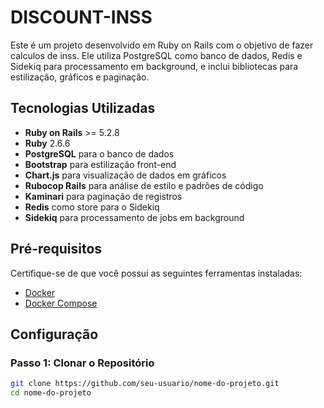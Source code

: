 # DISCOUNT-INSS

Este é um projeto desenvolvido em Ruby on Rails com o objetivo de fazer calculos de inss. Ele utiliza PostgreSQL como banco de dados, Redis e Sidekiq para processamento em background, e inclui bibliotecas para estilização, gráficos e paginação.

## Tecnologias Utilizadas

- **Ruby on Rails** >= 5.2.8
- **Ruby** 2.6.6
- **PostgreSQL** para o banco de dados
- **Bootstrap** para estilização front-end
- **Chart.js** para visualização de dados em gráficos
- **Rubocop Rails** para análise de estilo e padrões de código
- **Kaminari** para paginação de registros
- **Redis** como store para o Sidekiq
- **Sidekiq** para processamento de jobs em background

## Pré-requisitos

Certifique-se de que você possui as seguintes ferramentas instaladas:

- [Docker](https://docs.docker.com/get-docker/)
- [Docker Compose](https://docs.docker.com/compose/install/)

## Configuração

### Passo 1: Clonar o Repositório

```bash
git clone https://github.com/seu-usuario/nome-do-projeto.git
cd nome-do-projeto